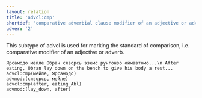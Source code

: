 ```yaml
---
layout: relation
title: 'advcl:cmp'
shortdef: 'comparative adverbial clause modifier of an adjective or adverb'
udver: '2'
---
```


This subtype of advcl is used for marking the standard of comparison, i.e. comparative modifier of an adjective or adverb.

~~~ sdparse
Ярсамодо мейле Обран сяворсь эземс рунгонзо оймавтомо...\n After eating, Obran lay down on the bench to give his body a rest...
advcl:cmp(мейле, Ярсамодо)
advmod:(сяворсь, мейле)
advcl:cmp(after, eating_Abl)
advmod:(lay_down, after)

~~~

<!-- Interlanguage links updated Út 9. května 2023, 20:03:54 CEST -->
